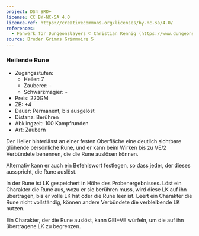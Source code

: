```yaml
---
project: DS4 SRD+
license: CC BY-NC-SA 4.0
licence-ref: https://creativecommons.org/licenses/by-nc-sa/4.0/
references: 
  - Fanwerk for Dungeonslayers © Christian Kennig (https://www.dungeonslayers.net/)
source: Bruder Grimms Grimmoire 5
---
```


### Heilende Rune

- Zugangsstufen:
  - Heiler: 7
  - Zauberer: -
  - Schwarzmagier: -
- Preis: 220GM
- ZB: +4
- Dauer: Permanent, bis ausgelöst
- Distanz: Berühren
- Abklingzeit: 100 Kampfrunden
- Art: Zaubern

Der Heiler hinterlässt an einer festen Oberfläche eine deutlich sichtbare glühende persönliche Rune, und er kann beim Wirken bis zu VE/2 Verbündete benennen, die die Rune auslösen können.

Alternativ kann er auch ein Befehlswort festlegen, so dass jeder, der dieses ausspricht, die Rune auslöst.

In der Rune ist LK gespeichert in Höhe des Probenergebnisses. Löst ein Charakter die Rune aus, wozu er sie berühren muss, wird diese LK auf ihn übertragen, bis er volle LK hat oder die Rune leer ist. Leert ein Charakter die Rune nicht vollständig, können andere Verbündete die verbleibende LK nutzen.

Ein Charakter, der die Rune auslöst, kann GEI+VE würfeln, um die auf ihn übertragene LK zu begrenzen.

